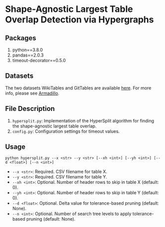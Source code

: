 # Shape-Agnostic Largest Table Overlap Detection via Hypergraphs

## Packages

1. python==3.8.0
2. pandas==2.0.3
3. timeout-decorator==0.5.0

## Datasets

The two datasets WikiTables and GitTables are available [here](https://my.hidrive.com/share/6tuees3os3#$/). For more info, please see [Armadillo](https://github.com/HPI-Information-Systems/Armadillo?tab=readme-ov-file#datasets).

## File Description

1. `hypersplit.py`: Implementation of the HyperSplit algorithm for finding the shape-agnostic largest table overlap.
2. `config.py`: Configuration settings for timeout values.

## Usage

`python hypersplit.py --x <str> --y <str> [--xh <int>] [--yh <int>] [--d <float>] [--n <int>]`

- `--x <str>`: Required. CSV filename for table X.
- `--y <str>`: Required. CSV filename for table Y.
- `--xh <int>`: Optional. Number of header rows to skip in table X (default: 0).
- `--yh <int>`: Optional. Number of header rows to skip in table Y (default: 0).
- `--d <float>`: Optional. Delta value for tolerance-based pruning (default: None).
- `--n <int>`: Optional. Number of search tree levels to apply tolerance-based pruning (default: None).
